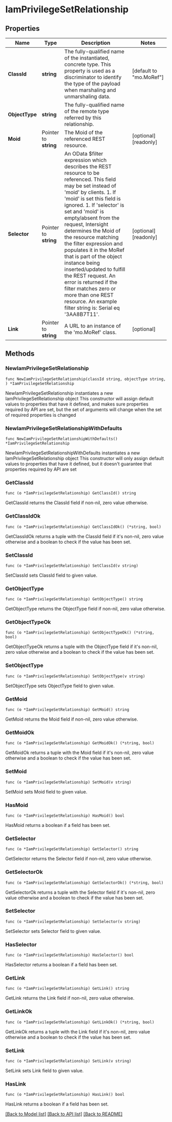 # IamPrivilegeSetRelationship

## Properties

Name | Type | Description | Notes
------------ | ------------- | ------------- | -------------
**ClassId** | **string** | The fully-qualified name of the instantiated, concrete type. This property is used as a discriminator to identify the type of the payload when marshaling and unmarshaling data. | [default to "mo.MoRef"]
**ObjectType** | **string** | The fully-qualified name of the remote type referred by this relationship. | 
**Moid** | Pointer to **string** | The Moid of the referenced REST resource. | [optional] [readonly] 
**Selector** | Pointer to **string** | An OData $filter expression which describes the REST resource to be referenced. This field may be set instead of &#39;moid&#39; by clients. 1. If &#39;moid&#39; is set this field is ignored. 1. If &#39;selector&#39; is set and &#39;moid&#39; is empty/absent from the request, Intersight determines the Moid of the resource matching the filter expression and populates it in the MoRef that is part of the object instance being inserted/updated to fulfill the REST request. An error is returned if the filter matches zero or more than one REST resource. An example filter string is: Serial eq &#39;3AA8B7T11&#39;. | [optional] [readonly] 
**Link** | Pointer to **string** | A URL to an instance of the &#39;mo.MoRef&#39; class. | [optional] 

## Methods

### NewIamPrivilegeSetRelationship

`func NewIamPrivilegeSetRelationship(classId string, objectType string, ) *IamPrivilegeSetRelationship`

NewIamPrivilegeSetRelationship instantiates a new IamPrivilegeSetRelationship object
This constructor will assign default values to properties that have it defined,
and makes sure properties required by API are set, but the set of arguments
will change when the set of required properties is changed

### NewIamPrivilegeSetRelationshipWithDefaults

`func NewIamPrivilegeSetRelationshipWithDefaults() *IamPrivilegeSetRelationship`

NewIamPrivilegeSetRelationshipWithDefaults instantiates a new IamPrivilegeSetRelationship object
This constructor will only assign default values to properties that have it defined,
but it doesn't guarantee that properties required by API are set

### GetClassId

`func (o *IamPrivilegeSetRelationship) GetClassId() string`

GetClassId returns the ClassId field if non-nil, zero value otherwise.

### GetClassIdOk

`func (o *IamPrivilegeSetRelationship) GetClassIdOk() (*string, bool)`

GetClassIdOk returns a tuple with the ClassId field if it's non-nil, zero value otherwise
and a boolean to check if the value has been set.

### SetClassId

`func (o *IamPrivilegeSetRelationship) SetClassId(v string)`

SetClassId sets ClassId field to given value.


### GetObjectType

`func (o *IamPrivilegeSetRelationship) GetObjectType() string`

GetObjectType returns the ObjectType field if non-nil, zero value otherwise.

### GetObjectTypeOk

`func (o *IamPrivilegeSetRelationship) GetObjectTypeOk() (*string, bool)`

GetObjectTypeOk returns a tuple with the ObjectType field if it's non-nil, zero value otherwise
and a boolean to check if the value has been set.

### SetObjectType

`func (o *IamPrivilegeSetRelationship) SetObjectType(v string)`

SetObjectType sets ObjectType field to given value.


### GetMoid

`func (o *IamPrivilegeSetRelationship) GetMoid() string`

GetMoid returns the Moid field if non-nil, zero value otherwise.

### GetMoidOk

`func (o *IamPrivilegeSetRelationship) GetMoidOk() (*string, bool)`

GetMoidOk returns a tuple with the Moid field if it's non-nil, zero value otherwise
and a boolean to check if the value has been set.

### SetMoid

`func (o *IamPrivilegeSetRelationship) SetMoid(v string)`

SetMoid sets Moid field to given value.

### HasMoid

`func (o *IamPrivilegeSetRelationship) HasMoid() bool`

HasMoid returns a boolean if a field has been set.

### GetSelector

`func (o *IamPrivilegeSetRelationship) GetSelector() string`

GetSelector returns the Selector field if non-nil, zero value otherwise.

### GetSelectorOk

`func (o *IamPrivilegeSetRelationship) GetSelectorOk() (*string, bool)`

GetSelectorOk returns a tuple with the Selector field if it's non-nil, zero value otherwise
and a boolean to check if the value has been set.

### SetSelector

`func (o *IamPrivilegeSetRelationship) SetSelector(v string)`

SetSelector sets Selector field to given value.

### HasSelector

`func (o *IamPrivilegeSetRelationship) HasSelector() bool`

HasSelector returns a boolean if a field has been set.

### GetLink

`func (o *IamPrivilegeSetRelationship) GetLink() string`

GetLink returns the Link field if non-nil, zero value otherwise.

### GetLinkOk

`func (o *IamPrivilegeSetRelationship) GetLinkOk() (*string, bool)`

GetLinkOk returns a tuple with the Link field if it's non-nil, zero value otherwise
and a boolean to check if the value has been set.

### SetLink

`func (o *IamPrivilegeSetRelationship) SetLink(v string)`

SetLink sets Link field to given value.

### HasLink

`func (o *IamPrivilegeSetRelationship) HasLink() bool`

HasLink returns a boolean if a field has been set.


[[Back to Model list]](../README.md#documentation-for-models) [[Back to API list]](../README.md#documentation-for-api-endpoints) [[Back to README]](../README.md)


